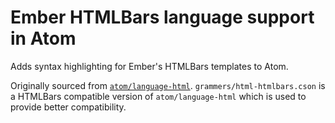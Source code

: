 # Ember HTMLBars language support in Atom

Adds syntax highlighting for Ember's HTMLBars templates to Atom.

Originally sourced from [`atom/language-html`](http://github.com/atom/language-html). `grammers/html-htmlbars.cson` is a HTMLBars compatible version of `atom/language-html` which is used to provide better compatibility.

